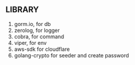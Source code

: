 ## LIBRARY
1. gorm.io, for db
2. zerolog, for logger
3. cobra, for command
4. viper, for env
5. aws-sdk for cloudflare
6. golang-crypto for seeder and create password

